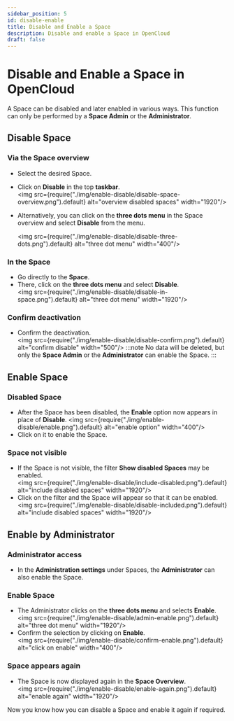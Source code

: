 ```yaml
---
sidebar_position: 5
id: disable-enable
title: Disable and Enable a Space
description: Disable and enable a Space in OpenCloud
draft: false
---
```


# Disable and Enable a Space in OpenCloud

A Space can be disabled and later enabled in various ways. This function can only be performed by a **Space Admin** or the **Administrator**.

## Disable Space

### Via the Space overview

- Select the desired Space.
- Click on **Disable** in the top **taskbar**.  
  <img src={require("./img/enable-disable/disable-space-overview.png").default} alt="overview disabled spaces" width="1920"/>
- Alternatively, you can click on the **three dots menu** in the Space overview and select **Disable** from the menu.

  <img src={require("./img/enable-disable/disable-three-dots.png").default} alt="three dot menu" width="400"/>

### In the Space

- Go directly to the **Space**.
- There, click on the **three dots menu** and select **Disable**.  
   <img src={require("./img/enable-disable/disable-in-space.png").default} alt="three dot menu" width="1920"/>

### Confirm deactivation

- Confirm the deactivation.  
   <img src={require("./img/enable-disable/disable-confirm.png").default} alt="confirm disable" width="500"/>
  :::note
  No data will be deleted, but only the **Space Admin** or the **Administrator** can enable the Space.
  :::

## Enable Space

### Disabled Space

- After the Space has been disabled, the **Enable** option now appears in place of **Disable**.
  <img src={require("./img/enable-disable/enable.png").default} alt="enable option" width="400"/>
- Click on it to enable the Space.

### Space not visible

- If the Space is not visible, the filter **Show disabled Spaces** may be enabled.  
  <img src={require("./img/enable-disable/include-disabled.png").default} alt="include disabled spaces" width="1920"/>
- Click on the filter and the Space will appear so that it can be enabled.  
   <img src={require("./img/enable-disable/disable-included.png").default} alt="include disabled spaces" width="1920"/>

## Enable by Administrator

### Administrator access

- In the **Administration settings** under Spaces, the **Administrator** can also enable the Space.

### Enable Space

- The Administrator clicks on the **three dots menu** and selects **Enable**.  
  <img src={require("./img/enable-disable/admin-enable.png").default} alt="three dot menu" width="1920"/>
- Confirm the selection by clicking on **Enable**.  
   <img src={require("./img/enable-disable/confirm-enable.png").default} alt="click on enable" width="400"/>

### Space appears again

- The Space is now displayed again in the **Space Overview**.  
   <img src={require("./img/enable-disable/enable-again.png").default} alt="enable again" width="1920"/>

Now you know how you can disable a Space and enable it again if required.
